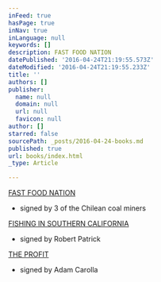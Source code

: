 ```yaml
---
inFeed: true
hasPage: true
inNav: true
inLanguage: null
keywords: []
description: FAST FOOD NATION
datePublished: '2016-04-24T21:19:55.573Z'
dateModified: '2016-04-24T21:19:55.233Z'
title: ''
authors: []
publisher:
  name: null
  domain: null
  url: null
  favicon: null
author: []
starred: false
sourcePath: _posts/2016-04-24-books.md
published: true
url: books/index.html
_type: Article

---
```

[FAST FOOD NATION][0]

* signed by 3 of the Chilean coal miners

[FISHING IN SOUTHERN CALIFORNIA][1]

* signed by Robert Patrick

[THE PROFIT][2]

* signed by Adam Carolla

[0]: https://thegrid.ai/books-signed-by-people-who-didn-t-write-them/fast-food-nation/
[1]: https://thegrid.ai/books-signed-by-people-who-didn-t-write-them/fishing-in-southern-california/
[2]: https://thegrid.ai/books-signed-by-people-who-didn-t-write-them/the-prophet/